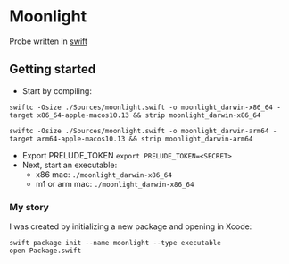 # Moonlight
Probe written in [swift](https://www.swift.org/)

## Getting started

* Start by compiling:
```
swiftc -Osize ./Sources/moonlight.swift -o moonlight_darwin-x86_64 -target x86_64-apple-macos10.13 && strip moonlight_darwin-x86_64

swiftc -Osize ./Sources/moonlight.swift -o moonlight_darwin-arm64 -target arm64-apple-macos10.13 && strip moonlight_darwin-arm64
```
* Export PRELUDE_TOKEN `export PRELUDE_TOKEN=<SECRET>`
* Next, start an executable: 
  * x86 mac: `./moonlight_darwin-x86_64`
  * m1 or arm mac: `./moonlight_darwin-x86_64`

### My story

I was created by initializing a new package and opening in Xcode:
```
swift package init --name moonlight --type executable
open Package.swift
```

